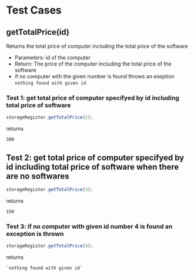 # Test Cases

## **getTotalPrice(id)**

Returns the total price of computer including the total price of the software

- Parameters: id of the computer
- Return: The price of the computer including the total price of the software
- if no computer with the given number is found throws an exeption `nothing found with given id`

### Test 1: get total price of computer specifyed by id including total price of software

```js
storageRegister.getTotalPrice(2);
```

returns

```
380
```

## Test 2: get total price of computer specifyed by id including total price of software when there are no softwares

```js
storageRegister.getTotalPrice(3);
```

returns

```
150
```

### Test 3: if no computer with given id number 4 is found an exception is thrown

```js
storageRegister.getTotalPrice(4);
```

returns

```
`nothing found with given id`
```
